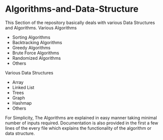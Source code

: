 # Algorithms-and-Data-Structure

This Section of the repository basically deals with various Data Structures and Algorithms.
Various Algorithms
- Sorting Algorithms
- Backtracking Algorithms
- Greedy Algorithms
- Brute Force Algorithms
- Randomized Algorithms
- Others

Various Data Structures
 - Array
 - Linked List
 - Trees
 - Graph
 - Hashmap
 - Others
 
 For Simplicity, The Algorithms are explained in easy manner taking minimal number of inputs required.
 Documentation is also provided in the first a few lines of the every file which explains the functionality of the algorithm or data structure.
